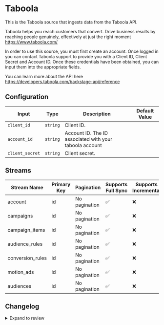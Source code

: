 # Taboola
This is the Taboola source that ingests data from the Taboola API.

Taboola helps you reach customers that convert. Drive business results by reaching people genuinely, effectively at just the right moment https://www.taboola.com/

In order to use this source, you must first create an account. Once logged in you can contact Taboola support to provide you with a Client ID, Client Secret and Account ID. Once these credentials have been obtained, you can input them into the appropriate fields.

You can learn more about the API here https://developers.taboola.com/backstage-api/reference

## Configuration

| Input | Type | Description | Default Value |
|-------|------|-------------|---------------|
| `client_id` | `string` | Client ID.  |  |
| `account_id` | `string` | Account ID. The ID associated with your taboola account |  |
| `client_secret` | `string` | Client secret.  |  |

## Streams
| Stream Name | Primary Key | Pagination | Supports Full Sync | Supports Incremental |
|-------------|-------------|------------|---------------------|----------------------|
| account | id | No pagination | ✅ |  ❌  |
| campaigns | id | No pagination | ✅ |  ❌  |
| campaign_items | id | No pagination | ✅ |  ❌  |
| audience_rules | id | No pagination | ✅ |  ❌  |
| conversion_rules | id | No pagination | ✅ |  ❌  |
| motion_ads | id | No pagination | ✅ |  ❌  |
| audiences | id | No pagination | ✅ |  ❌  |

## Changelog

<details>
  <summary>Expand to review</summary>

| Version          | Date              | Pull Request | Subject        |
|------------------|-------------------|--------------|----------------|
| 0.0.32 | 2025-10-14 | [67892](https://github.com/airbytehq/airbyte/pull/67892) | Update dependencies |
| 0.0.31 | 2025-10-07 | [67460](https://github.com/airbytehq/airbyte/pull/67460) | Update dependencies |
| 0.0.30 | 2025-09-30 | [66877](https://github.com/airbytehq/airbyte/pull/66877) | Update dependencies |
| 0.0.29 | 2025-09-23 | [66375](https://github.com/airbytehq/airbyte/pull/66375) | Update dependencies |
| 0.0.28 | 2025-09-09 | [66127](https://github.com/airbytehq/airbyte/pull/66127) | Update dependencies |
| 0.0.27 | 2025-08-24 | [65013](https://github.com/airbytehq/airbyte/pull/65013) | Update dependencies |
| 0.0.26 | 2025-08-02 | [63681](https://github.com/airbytehq/airbyte/pull/63681) | Update dependencies |
| 0.0.25 | 2025-07-12 | [63051](https://github.com/airbytehq/airbyte/pull/63051) | Update dependencies |
| 0.0.24 | 2025-07-05 | [62747](https://github.com/airbytehq/airbyte/pull/62747) | Update dependencies |
| 0.0.23 | 2025-06-28 | [62292](https://github.com/airbytehq/airbyte/pull/62292) | Update dependencies |
| 0.0.22 | 2025-06-14 | [61469](https://github.com/airbytehq/airbyte/pull/61469) | Update dependencies |
| 0.0.21 | 2025-05-24 | [60450](https://github.com/airbytehq/airbyte/pull/60450) | Update dependencies |
| 0.0.20 | 2025-05-10 | [60184](https://github.com/airbytehq/airbyte/pull/60184) | Update dependencies |
| 0.0.19 | 2025-05-04 | [59572](https://github.com/airbytehq/airbyte/pull/59572) | Update dependencies |
| 0.0.18 | 2025-04-27 | [59016](https://github.com/airbytehq/airbyte/pull/59016) | Update dependencies |
| 0.0.17 | 2025-04-19 | [58430](https://github.com/airbytehq/airbyte/pull/58430) | Update dependencies |
| 0.0.16 | 2025-04-12 | [57963](https://github.com/airbytehq/airbyte/pull/57963) | Update dependencies |
| 0.0.15 | 2025-04-05 | [57466](https://github.com/airbytehq/airbyte/pull/57466) | Update dependencies |
| 0.0.14 | 2025-03-29 | [56829](https://github.com/airbytehq/airbyte/pull/56829) | Update dependencies |
| 0.0.13 | 2025-03-22 | [56261](https://github.com/airbytehq/airbyte/pull/56261) | Update dependencies |
| 0.0.12 | 2025-03-08 | [55604](https://github.com/airbytehq/airbyte/pull/55604) | Update dependencies |
| 0.0.11 | 2025-03-01 | [55149](https://github.com/airbytehq/airbyte/pull/55149) | Update dependencies |
| 0.0.10 | 2025-02-22 | [54463](https://github.com/airbytehq/airbyte/pull/54463) | Update dependencies |
| 0.0.9 | 2025-02-15 | [52407](https://github.com/airbytehq/airbyte/pull/52407) | Update dependencies |
| 0.0.8 | 2025-01-18 | [52000](https://github.com/airbytehq/airbyte/pull/52000) | Update dependencies |
| 0.0.7 | 2025-01-11 | [51453](https://github.com/airbytehq/airbyte/pull/51453) | Update dependencies |
| 0.0.6 | 2024-12-28 | [50826](https://github.com/airbytehq/airbyte/pull/50826) | Update dependencies |
| 0.0.5 | 2024-12-21 | [50356](https://github.com/airbytehq/airbyte/pull/50356) | Update dependencies |
| 0.0.4 | 2024-12-14 | [49754](https://github.com/airbytehq/airbyte/pull/49754) | Update dependencies |
| 0.0.3 | 2024-12-12 | [49409](https://github.com/airbytehq/airbyte/pull/49409) | Update dependencies |
| 0.0.2 | 2024-12-11 | [49114](https://github.com/airbytehq/airbyte/pull/49114) | Starting with this version, the Docker image is now rootless. Please note that this and future versions will not be compatible with Airbyte versions earlier than 0.64 |
| 0.0.1 | 2024-10-28 | | Initial release by [@aazam-gh](https://github.com/aazam-gh) via Connector Builder |

</details>
